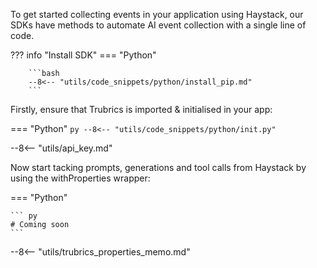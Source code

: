 To get started collecting events in your application using Haystack, our SDKs have methods to automate AI event collection with a single line of code.

??? info "Install SDK"
    === "Python"

        ```bash
        --8<-- "utils/code_snippets/python/install_pip.md"
        ```

Firstly, ensure that Trubrics is imported & initialised in your app:

=== "Python"
    ``` py
    --8<-- "utils/code_snippets/python/init.py"
    ```

--8<-- "utils/api_key.md"

Now start tacking prompts, generations and tool calls from Haystack by using the withProperties wrapper:

=== "Python"

    ``` py
    # Coming soon
    ```

--8<-- "utils/trubrics_properties_memo.md"